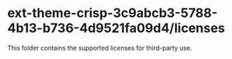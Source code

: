 # ext-theme-crisp-3c9abcb3-5788-4b13-b736-4d9521fa09d4/licenses

This folder contains the supported licenses for third-party use.
